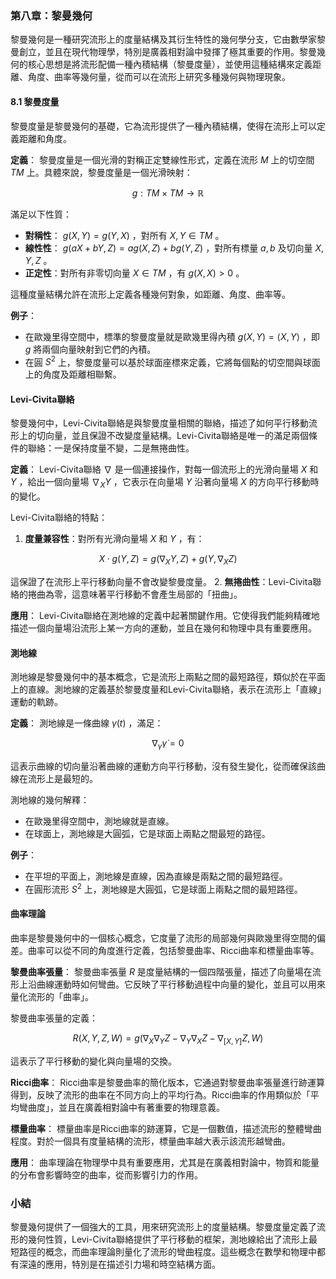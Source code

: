 ### 第八章：黎曼幾何

黎曼幾何是一種研究流形上的度量結構及其衍生特性的幾何學分支，它由數學家黎曼創立，並且在現代物理學，特別是廣義相對論中發揮了極其重要的作用。黎曼幾何的核心思想是將流形配備一種內積結構（黎曼度量），並使用這種結構來定義距離、角度、曲率等幾何量，從而可以在流形上研究多種幾何與物理現象。

#### 8.1 黎曼度量

黎曼度量是黎曼幾何的基礎，它為流形提供了一種內積結構，使得在流形上可以定義距離和角度。

**定義**：
黎曼度量是一個光滑的對稱正定雙線性形式，定義在流形  $`M`$  上的切空間  $`TM`$  上。具體來說，黎曼度量是一個光滑映射：

```math
g: TM \times TM \to \mathbb{R}
```

滿足以下性質：
- **對稱性**： $`g(X, Y) = g(Y, X)`$ ，對所有  $`X, Y \in TM`$ 。
- **線性性**： $`g(aX + bY, Z) = a g(X, Z) + b g(Y, Z)`$ ，對所有標量  $`a, b`$  及切向量  $`X, Y, Z`$ 。
- **正定性**：對所有非零切向量  $`X \in TM`$ ，有  $`g(X, X) > 0`$ 。

這種度量結構允許在流形上定義各種幾何對象，如距離、角度、曲率等。

**例子**：
- 在歐幾里得空間中，標準的黎曼度量就是歐幾里得內積  $`g(X, Y) = \langle X, Y \rangle`$ ，即  $`g`$  將兩個向量映射到它們的內積。
- 在圓  $`S^2`$  上，黎曼度量可以基於球面座標來定義，它將每個點的切空間與球面上的角度及距離相聯繫。

#### Levi-Civita聯絡

黎曼幾何中，Levi-Civita聯絡是與黎曼度量相關的聯絡，描述了如何平行移動流形上的切向量，並且保證不改變度量結構。Levi-Civita聯絡是唯一的滿足兩個條件的聯絡：一是保持度量不變，二是無捲曲性。

**定義**：
Levi-Civita聯絡  $`\nabla`$  是一個連接操作，對每一個流形上的光滑向量場  $`X`$  和  $`Y`$ ，給出一個向量場  $`\nabla_X Y`$ ，它表示在向量場  $`Y`$  沿著向量場  $`X`$  的方向平行移動時的變化。

Levi-Civita聯絡的特點：
1. **度量兼容性**：對所有光滑向量場  $`X`$  和  $`Y`$ ，有：
   
```math
X \cdot g(Y, Z) = g(\nabla_X Y, Z) + g(Y, \nabla_X Z)
```

   這保證了在流形上平行移動向量不會改變黎曼度量。
2. **無捲曲性**：Levi-Civita聯絡的捲曲為零，這意味著平行移動不會產生局部的「扭曲」。

**應用**：
Levi-Civita聯絡在測地線的定義中起著關鍵作用。它使得我們能夠精確地描述一個向量場沿流形上某一方向的運動，並且在幾何和物理中具有重要應用。

#### 測地線

測地線是黎曼幾何中的基本概念，它是流形上兩點之間的最短路徑，類似於在平面上的直線。測地線的定義基於黎曼度量和Levi-Civita聯絡，表示在流形上「直線」運動的軌跡。

**定義**：
測地線是一條曲線  $`\gamma(t)`$ ，滿足：

```math
\nabla_{\dot{\gamma}} \dot{\gamma} = 0
```

這表示曲線的切向量沿著曲線的運動方向平行移動，沒有發生變化，從而確保該曲線在流形上是最短的。

測地線的幾何解釋：
- 在歐幾里得空間中，測地線就是直線。
- 在球面上，測地線是大圓弧，它是球面上兩點之間最短的路徑。

**例子**：
- 在平坦的平面上，測地線是直線，因為直線是兩點之間的最短路徑。
- 在圓形流形  $`S^2`$  上，測地線是大圓弧，它是球面上兩點之間的最短路徑。

#### 曲率理論

曲率是黎曼幾何中的一個核心概念，它度量了流形的局部幾何與歐幾里得空間的偏差。曲率可以從不同的角度進行定義，包括黎曼曲率、Ricci曲率和標量曲率等。

**黎曼曲率張量**：
黎曼曲率張量  $`R`$  是度量結構的一個四階張量，描述了向量場在流形上沿曲線運動時如何彎曲。它反映了平行移動過程中向量的變化，並且可以用來量化流形的「曲率」。

黎曼曲率張量的定義：

```math
R(X, Y, Z, W) = g(\nabla_X \nabla_Y Z - \nabla_Y \nabla_X Z - \nabla_{[X,Y]} Z, W)
```

這表示了平行移動的變化與向量場的交換。

**Ricci曲率**：
Ricci曲率是黎曼曲率的簡化版本，它通過對黎曼曲率張量進行跡運算得到，反映了流形的曲率在不同方向上的平均行為。Ricci曲率的作用類似於「平均彎曲度」，並且在廣義相對論中有著重要的物理意義。

**標量曲率**：
標量曲率是Ricci曲率的跡運算，它是一個數值，描述流形的整體彎曲程度。對於一個具有度量結構的流形，標量曲率越大表示該流形越彎曲。

**應用**：
曲率理論在物理學中具有重要應用，尤其是在廣義相對論中，物質和能量的分布會影響時空的曲率，從而影響引力的作用。

### 小結

黎曼幾何提供了一個強大的工具，用來研究流形上的度量結構。黎曼度量定義了流形的幾何性質，Levi-Civita聯絡提供了平行移動的框架，測地線給出了流形上最短路徑的概念，而曲率理論則量化了流形的彎曲程度。這些概念在數學和物理中都有深遠的應用，特別是在描述引力場和時空結構方面。